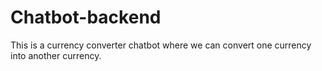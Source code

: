 # Chatbot-backend
This is a currency converter chatbot where we can convert one currency into another currency.
